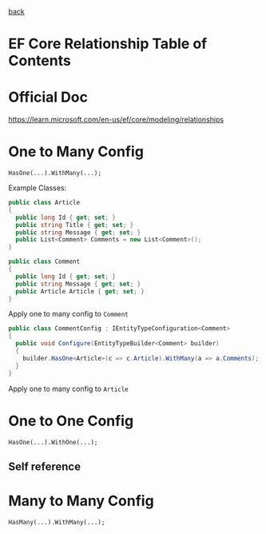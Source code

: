 [back](README.md)

# EF Core Relationship Table of Contents

# Official Doc

https://learn.microsoft.com/en-us/ef/core/modeling/relationships

# One to Many Config

`HasOne(...).WithMany(...);`

Example Classes:

```c#
public class Article
{
  public long Id { get; set; }
  public string Title { get; set; }
  public string Message { get; set; }
  public List<Comment> Comments = new List<Comment>();
}

public class Comment
{
  public long Id { get; set; }
  public string Message { get; set; }
  public Article Article { get; set; }
}
```

Apply one to many config to `Comment`

```c#
public class CommentConfig : IEntityTypeConfiguration<Comment>
{
  public void Configure(EntityTypeBuilder<Comment> builder)
  {
    builder.HasOne<Article>(c => c.Article).WithMany(a => a.Comments);
  }
}
```

Apply one to many config to `Article`

# One to One Config

`HasOne(...).WithOne(...);`

## Self reference

# Many to Many Config

`HasMany(...).WithMany(...);`
